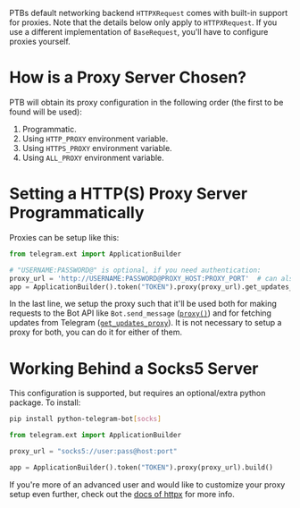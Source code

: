 PTBs default networking backend `HTTPXRequest` comes with built-in support for proxies.
Note that the details below only apply to `HTTPXRequest`.
If you use a different implementation of `BaseRequest`, you'll have to configure proxies yourself.

# How is a Proxy Server Chosen?

PTB will obtain its proxy configuration in the following order (the first to be found will be used):
1. Programmatic.
2. Using `HTTP_PROXY` environment variable.
3. Using `HTTPS_PROXY` environment variable.
4. Using `ALL_PROXY` environment variable.

# Setting a HTTP(S) Proxy Server Programmatically

Proxies can be setup like this:

```python
from telegram.ext import ApplicationBuilder

# "USERNAME:PASSWORD@" is optional, if you need authentication:
proxy_url = 'http://USERNAME:PASSWORD@PROXY_HOST:PROXY_PORT'  # can also be a https proxy
app = ApplicationBuilder().token("TOKEN").proxy(proxy_url).get_updates_proxy(proxy_url).build()
```

In the last line, we setup the proxy such that it'll be used both for making requests to the Bot API like  `Bot.send_message` ([`proxy()`](https://docs.python-telegram-bot.org/en/v20.7/telegram.ext.applicationbuilder.html#telegram.ext.ApplicationBuilder.proxy)) and for fetching updates from Telegram ([`get_updates_proxy`](https://docs.python-telegram-bot.org/en/v20.7/telegram.ext.applicationbuilder.html#telegram.ext.ApplicationBuilder.get_updates_proxy)). It is not necessary to setup a proxy for both, you can do it for either of them.

# Working Behind a Socks5 Server
This configuration is supported, but requires an optional/extra python package.
To install:
```bash
pip install python-telegram-bot[socks]
```
```python
from telegram.ext import ApplicationBuilder

proxy_url = "socks5://user:pass@host:port"

app = ApplicationBuilder().token("TOKEN").proxy(proxy_url).build()
```

If you're more of an advanced user and would like to customize your proxy setup even further, check out the [docs of httpx](https://www.python-httpx.org/advanced/#http-proxying) for more info.